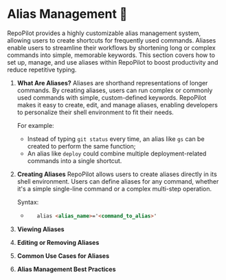 # Alias Management 📝

RepoPilot provides a highly customizable alias management system, allowing users to create shortcuts for frequently used commands. Aliases enable users to streamline their workflows by shortening long or complex commands into simple, memorable keywords. 
This section covers how to set up, manage, and use aliases within RepoPilot to boost productivity and reduce repetitive typing.

1. **What Are Aliases?**
   Aliases are shorthand representations of longer commands. By creating aliases, users can run complex or commonly used commands with simple, custom-defined keywords. RepoPilot makes it easy to create, edit, and manage aliases,
   enabling developers to personalize their shell environment to fit their needs.

   For example:
   - Instead of typing ``` git status ``` every time, an alias like ``` gs ``` can be created to perform the same function;
   - An alias like ``` deploy ``` could combine multiple deployment-related commands into a single shortcut.
2. **Creating Aliases**
   RepoPilot allows users to create aliases directly in its shell environment. Users can define aliases for any command, whether it's a simple single-line command or a complex multi-step operation.

   Syntax:
   - ```html
        alias <alias_name>='<command_to_alias>'
     ```
5. **Viewing Aliases**
6. **Editing or Removing Aliases**
7. **Common Use Cases for Aliases**
8. **Alias Management Best Practices**
